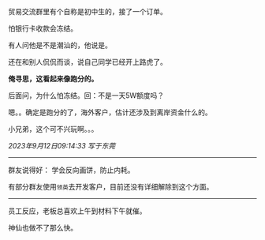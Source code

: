 贸易交流群里有个自称是初中生的，接了一个订单。

怕银行卡收款会冻结。

有人问他是不是潮汕的，他说是。

还在和别人侃侃而谈，说自己同学已经开上路虎了。

**俺寻思，这看起来像跑分的。**

后面问，为什么怕冻结。回：不是一天5W额度吗？

嗯。。确定是跑分的了，海外客户，估计还涉及到离岸资金什么的。

小兄弟，这个可不兴玩啊。。。

*2023年9月12日09:14:33 写于东莞*

---

群友说得好：
	学会反向画饼，防止内耗。

有部分群友使用`领英`去开发客户，目前还没有详细解除到这个方面。

---

员工反应，老板总喜欢上午到材料下午就催。

神仙也做不了那么快。